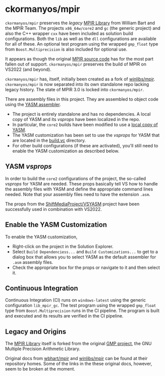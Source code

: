 ckormanyos/mpir
==================

`ckormanyos/mpir` preserves the _legacy_
[MPIR Library](https://en.wikipedia.org/wiki/MPIR_(mathematics_software))
from William Bart and the MPIR Team. The projects `x86_64w/core2`
and `gc` (the generic project) and also the C++ wrapper `cxx`
have been included as solution build configurations. Both the `lib`
as well as the `dll` configurations are available for all of these.
An optional test program using the wrapped `gmp_float` type
from `Boost.Multiprecision` is also included for optional use.

It appears as though the original [MPIR source code](https://github.com/wbhart/mpir)
has for the most part fallen out of support. `ckormanyos/mpir` preserves
the build of MPIR on VS2022 (and beyond).

`ckormanyos/mpir` has, itself, initially been created as a fork of
[winlibs/mpir](https://github.com/winlibs/mpir).
`ckormanyos/mpir` is now separated into its own standalone repo lacking legacy history.
The state of MPIR 3.0 is locked into `ckormanyos/mpir`.

There are assembly files in this project. They are assembled
to object code using the [YASM assembler](https://github.com/yasm/yasm).
  - The project is entirely standalone and has no dependencies. A local copy of YASM and its _vsprops_ have been localized in the repo.
  - In particular, the `core2` builds have been modified to use a [local copy of YASM](./build.vc/yasm/1.3.0).
  - The YASM customization has been set to use the _vsprops_ for YASM that are located in the [build.vc](./build.vc) directory.
  - For other build configurations (if these are activated), you'll still need to enable the YASM customization as described below.

## YASM _vsprops_

In order to build the `core2` configurations of the project,
the so-called _vsprops_ for YASM are needed.
These props basically tell VS how to handle the assembly
files with YASM and define the appropriate command lines needed.
Note that your assembly files need to have the extension `.asm`.

The props from the [ShiftMediaProject/VSYASM](https://github.com/ShiftMediaProject/VSYASM)
project have been successfully used in combination with VS2022.

## Enable the YASM Customization

To enable the YASM customization,
  - Right-click on the project in the Solution Explorer.
  - Select `Build Dependenciess...` and `Build Customizations...` to get to a dialog box that allows you to select YASM as the default assembler for `.asm` assembly files.
  - Check the appropriate box for the props or navigate to it and then select it.

## Continuous Integration

Continuous Integration (CI) runs on `windows-latest` using the
generic configuration `lib_mpir_gc`. The test program using
the wrapped `gmp_float` type from `Boost.Multiprecision` runs in the
CI pipeline. The program is built and executed and its results are verified
in the CI pipeline.

## Legacy and Origins

The [MPIR Library](https://en.wikipedia.org/wiki/MPIR_(mathematics_software))
itself is forked from the original
[GMP project](https://en.wikipedia.org/wiki/GNU_Multiple_Precision_Arithmetic_Library),
the GNU Multiple Precision Arithmetic Library.

Original docs from [wbhart/mpir](https://github.com/wbhart/mpir) and
[winlibs/mpir](https://github.com/winlibs/mpir) can be found at
their repository homes. Some of the links in the these original docs,
however, seem to be broken at the moment.
